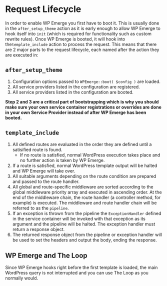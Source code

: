 # Request Lifecycle

In order to enable WP Emerge you first have to boot it. This is usually done in the `after_setup_theme` action as it is early enough to allow WP Emerge to hook itself into `init` (which is required for functionality such as custom rewrite rules). Once WP Emerge is booted, it will hook into the`template_include` action to process the request. This means that there are 2 major parts to the request lifecycle, each named after the action they are executed in:

## `after_setup_theme`

1. Configuration options passed to `WPEmerge::boot( $config )` are loaded.
1. All service providers listed in the configuration are registered.
1. All service providers listed in the configuration are booted.

__Step 2 and 3 are a critical part of bootstrapping which is why you should make sure your own service container registrations or overrides are done in your own Service Provider instead of after WP Emerge has been booted.__


## `template_include`

1. All defined routes are evaluated in the order they are defined until a satisified route is found.
    - If no route is satisfied, normal WordPress execution takes place and no further action is taken by WP Emerge.
1. If a route is satisfied, normal WordPress template output will be halted and WP Emerge will take over.
1. All suitable arguments depending on the route condition are prepared and passed to the route handler.
1. All global and route-specific middleware are sorted according to the global middleware priority array and executed in ascending order. At the end of the middleware chain, the route handler (a controller method, for example) is executed. The middleware and route handler chain will be referred to as the `pipeline`.
1. If an exception is thrown from the pipeline the `ExceptionHandler` defined in the service container will be invoked with that exception as its argument and the pipeline will be halted. The exception handler must return a response object.
1. The returned response object from the pipeline or exception handler will be used to set the headers and output the body, ending the response.

## WP Emerge and The Loop

Since WP Emerge hooks right before the first template is loaded, the main WordPress query is not interrupted and you can use The Loop as you normally would.